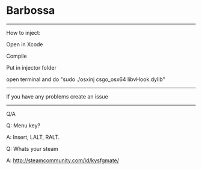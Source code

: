 # Barbossa
---

How to inject:

Open in Xcode

Compile

Put in injector folder

open terminal and do "sudo ./osxinj csgo_osx64 libvHook.dylib"

---

If you have any problems create an issue

---

Q/A

Q: Menu key?

A: Insert, LALT, RALT.

Q: Whats your steam

A: http://steamcommunity.com/id/kysfgmate/
